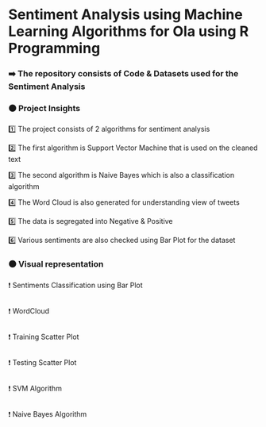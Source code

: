 # Sentiment Analysis using Machine Learning Algorithms for Ola using R Programming

### ➡️ The repository consists of Code & Datasets used for the Sentiment Analysis

### ⚫️ Project Insights

1️⃣ The project consists of 2 algorithms for sentiment analysis

2️⃣ The first algorithm is Support Vector Machine that is used on the cleaned text  

3️⃣ The second algorithm is Naive Bayes which is also a classification algorithm

4️⃣ The Word Cloud is also generated for understanding view of tweets

5️⃣ The data is segregated into Negative & Positive

6️⃣ Various sentiments are also checked using Bar Plot for the dataset

### ⚫️ Visual representation 

❗️  Sentiments Classification using Bar Plot

![]()

❗️  WordCloud 

![]()


❗️  Training Scatter Plot

![]()

❗️  Testing Scatter Plot

![]()

❗️  SVM Algorithm

![]()

❗️  Naive Bayes Algorithm

![]()
